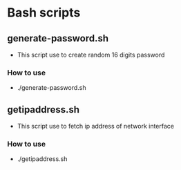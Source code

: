 # Bash scripts

## generate-password.sh
- This script use to create random 16 digits password

### How to use 
- ./generate-password.sh

## getipaddress.sh
- This script use to fetch ip address of network interface

### How to use
- ./getipaddress.sh

